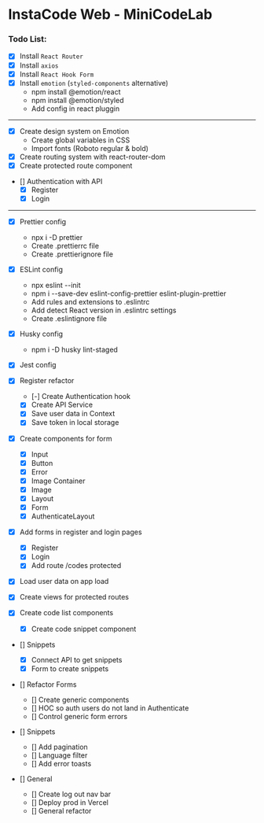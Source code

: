 # InstaCode Web - MiniCodeLab

### Todo List:

- [x] Install `React Router`
- [x] Install `axios`
- [x] Install `React Hook Form`
- [x] Install `emotion` (`styled-components` alternative)
  - npm install @emotion/react
  - npm install @emotion/styled
  - Add config in react pluggin

---

- [x] Create design system on Emotion
  - Create global variables in CSS
  - Import fonts (Roboto regular & bold)
- [x] Create routing system with react-router-dom
- [x] Create protected route component
- [] Authentication with API
  - [x] Register
  - [x] Login

---

- [x] Prettier config
  - npx i -D prettier
  - Create .prettierrc file
  - Create .prettierignore file
- [x] ESLint config
  - npx eslint --init
  - npm i --save-dev eslint-config-prettier eslint-plugin-prettier
  - Add rules and extensions to .eslintrc
  - Add detect React version in .eslintrc settings
  - Create .eslintignore file
- [x] Husky config
  - npm i -D husky lint-staged
- [x] Jest config

- [x] Register refactor

  - [-] Create Authentication hook
  - [x] Create API Service
  - [x] Save user data in Context
  - [x] Save token in local storage

- [x] Create components for form

  - [x] Input
  - [x] Button
  - [x] Error
  - [x] Image Container
  - [x] Image
  - [x] Layout
  - [x] Form
  - [x] AuthenticateLayout

- [x] Add forms in register and login pages

  - [x] Register
  - [x] Login
  - [x] Add route /codes protected

- [x] Load user data on app load
- [x] Create views for protected routes
- [x] Create code list components

  - [x] Create code snippet component

- [] Snippets

  - [x] Connect API to get snippets
  - [x] Form to create snippets

- [] Refactor Forms

  - [] Create generic components
  - [] HOC so auth users do not land in Authenticate
  - [] Control generic form errors

- [] Snippets

  - [] Add pagination
  - [] Language filter
  - [] Add error toasts

- [] General
  - [] Create log out nav bar
  - [] Deploy prod in Vercel
  - [] General refactor
